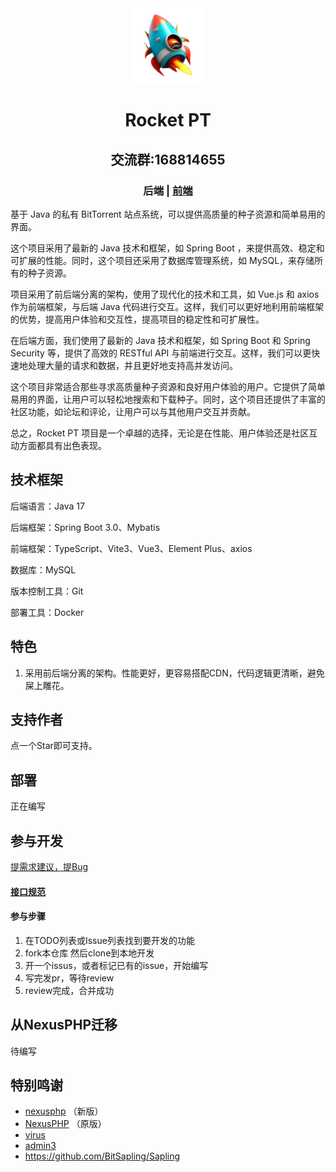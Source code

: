 <div align="center">
  <img alt="Logo" width="120" height="120" src="./pic/logo.png">
  <h1>Rocket PT</h1>
  <h2>交流群:168814655</h2>
  <h3><span>后端 | <a href="https://github.com/PlexPt/rocket-ui">前端</a></span></h3>

</div>


基于 Java 的私有 BitTorrent 站点系统，可以提供高质量的种子资源和简单易用的界面。

这个项目采用了最新的 Java 技术和框架，如 Spring Boot ，来提供高效、稳定和可扩展的性能。同时，这个项目还采用了数据库管理系统，如 MySQL，来存储所有的种子资源。

项目采用了前后端分离的架构，使用了现代化的技术和工具，如 Vue.js 和 axios 作为前端框架，与后端 Java 代码进行交互。这样，我们可以更好地利用前端框架的优势，提高用户体验和交互性，提高项目的稳定性和可扩展性。

在后端方面，我们使用了最新的 Java 技术和框架，如 Spring Boot 和 Spring Security 等，提供了高效的 RESTful API 与前端进行交互。这样，我们可以更快速地处理大量的请求和数据，并且更好地支持高并发访问。

这个项目非常适合那些寻求高质量种子资源和良好用户体验的用户。它提供了简单易用的界面，让用户可以轻松地搜索和下载种子。同时，这个项目还提供了丰富的社区功能，如论坛和评论，让用户可以与其他用户交互并贡献。

总之，Rocket PT 项目是一个卓越的选择，无论是在性能、用户体验还是社区互动方面都具有出色表现。


## 技术框架

后端语言：Java 17

后端框架：Spring Boot 3.0、Mybatis

前端框架：TypeScript、Vite3、Vue3、Element Plus、axios

数据库：MySQL

版本控制工具：Git

部署工具：Docker

## 特色

1. 采用前后端分离的架构。性能更好，更容易搭配CDN，代码逻辑更清晰，避免屎上雕花。

## 支持作者

点一个Star即可支持。

## 部署
正在编写

## 参与开发
[提需求建议，提Bug](https://github.com/PlexPt/rocket-pt/issues/new/choose)

####  [接口规范](./doc/README.md)

#### 参与步骤

1. 在TODO列表或Issue列表找到要开发的功能
2. fork本仓库 然后clone到本地开发
3. 开一个issus，或者标记已有的issue，开始编写
4. 写完发pr，等待review
5. review完成，合并成功

## 从NexusPHP迁移

待编写


## 特别鸣谢

- [nexusphp](https://github.com/xiaomlove/nexusphp) （新版）
- [NexusPHP](https://github.com/zjutjh/NexusPHP)  （原版）
- [virus](https://github.com/gaoluhua99/virus)
- [admin3](https://github.com/cjbi/admin3)
- https://github.com/BitSapling/Sapling
